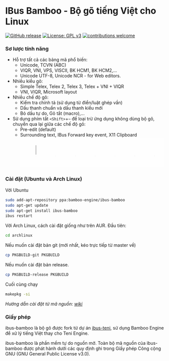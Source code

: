 IBus Bamboo - Bộ gõ tiếng Việt cho Linux
===================================
[![GitHub release](https://img.shields.io/github/release/BambooEngine/ibus-bamboo.svg)](https://github.com/BambooEngine/ibus-bamboo/releases/latest)
[![License: GPL v3](https://img.shields.io/badge/License-GPL%20v3-blue.svg)](https://opensource.org/licenses/GPL-3.0)
[![contributions welcome](https://img.shields.io/badge/contributions-welcome-brightgreen.svg?style=flat)](https://github.com/BambooEngine/ibus-bamboo)

### Sơ lược tính năng
* Hỗ trợ tất cả các bảng mã phổ biến:
  * Unicode, TCVN (ABC)
  * VIQR, VNI, VPS, VISCII, BK HCM1, BK HCM2,…
  * Unicode UTF-8, Unicode NCR - for Web editors.
* Nhiều kiểu gõ:
  * Simple Telex, Telex 2, Telex 3, Telex + VNI + VIQR
  * VNI, VIQR, Microsoft layout
* Nhiều chế độ gõ:
  * Kiểm tra chính tả (sử dụng từ điển/luật ghép vần)
  * Dấu thanh chuẩn và dấu thanh kiểu mới
  * Bỏ dấu tự do, Gõ tắt (macro),...
* Sử dụng phím tắt `<Shift>`+`~` để loại trừ ứng dụng không dùng bộ gõ, chuyển qua lại giữa các chế độ gõ:
  	* Pre-edit (default)
  	* Surrounding text, IBus Forward key event, X11 Clipboard
   ![ibus-bamboo](https://github.com/BambooEngine/ibus-bamboo/raw/gh-resources/demo.gif)

### Cài đặt (Ubuntu và Arch Linux)
Với Ubuntu
```sh
sudo add-apt-repository ppa:bamboo-engine/ibus-bamboo
sudo apt-get update
sudo apt-get install ibus-bamboo
ibus restart
```
Với Arch Linux, cách cài đặt giống như trên AUR. Đầu tiên:
```sh
cd archlinux
```
Nếu muốn cài đặt bản git (mới nhất, kéo trực tiếp từ master về) 
```sh 
cp PKGBUILD-git PKGBUILD
``` 
Nếu muốn cài đặt bản release.
```sh 
cp PKGBUILD-release PKGBUILD
``` 
Cuối cùng chạy 
```sh
makepkg -si
```


*Hướng dẫn cài đặt từ mã nguồn: [wiki](https://github.com/BambooEngine/ibus-bamboo/wiki/H%C6%B0%E1%BB%9Bng-d%E1%BA%ABn-c%C3%A0i-%C4%91%E1%BA%B7t-t%E1%BB%AB-m%C3%A3-ngu%E1%BB%93n)*

### Giấy phép
ibus-bamboo là bộ gõ được fork từ dự án [ibus-teni](https://github.com/teni-ime/ibus-teni), sử dụng Bamboo Engine để xử lý tiếng Việt thay cho Teni Engine.

ibus-bamboo là phần mềm tự do nguồn mở. Toàn bộ mã nguồn của ibus-bamboo được phát hành dưới các quy định ghi trong Giấy phép Công cộng GNU (GNU General Public License v3.0).
